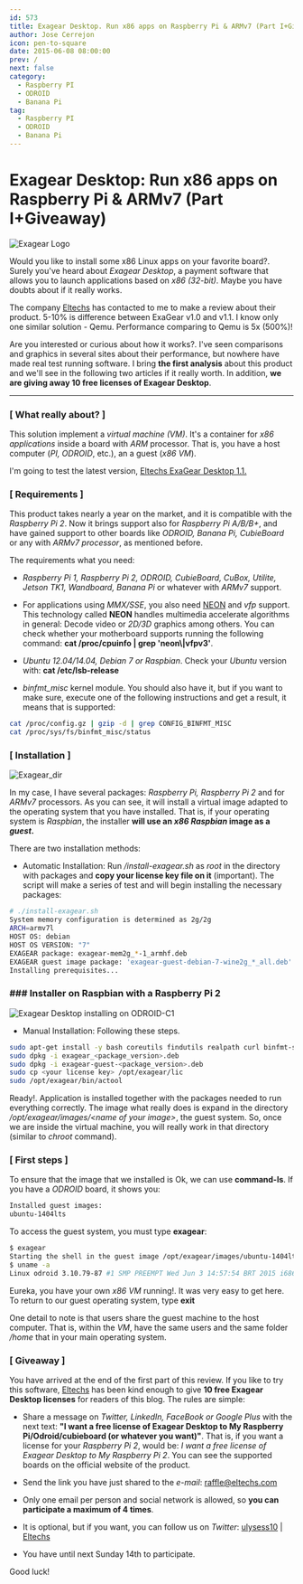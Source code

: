 ```yaml
---
id: 573
title: Exagear Desktop. Run x86 apps on Raspberry Pi & ARMv7 (Part I+Giveaway)
author: Jose Cerrejon
icon: pen-to-square
date: 2015-06-08 08:00:00
prev: /
next: false
category:
  - Raspberry PI
  - ODROID
  - Banana Pi
tag:
  - Raspberry PI
  - ODROID
  - Banana Pi
---
```


# Exagear Desktop: Run x86 apps on Raspberry Pi & ARMv7 (Part I+Giveaway)

![Exagear Logo](/images/2015/06/ExaGear_Desktop_tr.png)

Would you like to install some x86 Linux apps on your favorite board?. Surely you've heard about *Exagear Desktop*, a payment software that allows you to launch applications based on *x86 (32-bit)*. Maybe you have doubts about if it really works.

The company [Eltechs](http://eltechs.com/?utm_source=misapuntesde&utm_medium=post_part1&utm_campaign=ED_May2015_release) has contacted to me to make a review about their product. 5-10% is difference between ExaGear v1.0 and v1.1. I know only one similar solution - Qemu. Performance comparing to Qemu is 5x (500%)!

Are you interested or curious about how it works?. I've seen comparisons and graphics in several sites about their performance, but nowhere have made real test running software. I bring **the first analysis** about this product and we'll see in the following two articles if it really worth. In addition, **we are giving away 10 free licenses of Exagear Desktop**.

- - -
### [ What really about? ]

This solution implement a *virtual machine (VM)*. It's a container for *x86 applications* inside a board with *ARM* processor. That is, you have a host computer (*PI, ODROID*, etc.), an a guest (*x86 VM*).

I'm going to test the latest version, [Eltechs ExaGear Desktop 1.1.](http://eltechs.com/product/exagear-desktop/?utm_source=misapuntesde&utm_medium=post_part1&utm_campaign=ED_May2015_release)

### [ Requirements ]

This product takes nearly a year on the market, and it is compatible with the *Raspberry Pi 2*. Now it brings support also for *Raspberry Pi A/B/B+*, and have gained support to other boards like *ODROID, Banana Pi, CubieBoard* or any with *ARMv7 processor*, as mentioned before.

The requirements what you need:

* *Raspberry Pi 1, Raspberry Pi 2, ODROID, CubieBoard, CuBox, Utilite, Jetson TK1, Wandboard, Banana Pi* or whatever with *ARMv7* support.

* For applications using *MMX/SSE*, you also need [NEON](http://www.arm.com/products/processors/technologies/neon.php) and *vfp* support. This technology called **NEON** handles multimedia accelerate algorithms in general: Decode video or *2D/3D* graphics among others. You can check whether your motherboard supports running the following command: **cat /proc/cpuinfo | grep 'neon\\|vfpv3'**.

* *Ubuntu 12.04/14.04, Debian 7 or Raspbian*. Check your *Ubuntu* version with: **cat /etc/lsb-release**

* *binfmt_misc* kernel module. You should also have it, but if you want to make sure, execute one of the following instructions and get a result, it means that is supported:

```bash
cat /proc/config.gz | gzip -d | grep CONFIG_BINFMT_MISC
cat /proc/sys/fs/binfmt_misc/status 
```

### [ Installation ]

![Exagear_dir](/images/2015/06/exagear_dir.png)

In my case, I have several packages: *Raspberry Pi, Raspberry Pi 2* and for *ARMv7* processors. As you can see, it will install a virtual image adapted to the operating system that you have installed. That is, if your operating system is *Raspbian*, the installer **will use an *x86 Raspbian* image as a *guest*.**

There are two installation methods:

* Automatic Installation: Run */install-exagear.sh* as *root* in the directory with packages and **copy your license key file on it** (important). The script will make a series of test and will begin installing the necessary packages:

```bash
# ./install-exagear.sh 
System memory configuration is determined as 2g/2g
ARCH=armv7l
HOST OS: debian
HOST OS VERSION: "7"
EXAGEAR package: exagear-mem2g_*-1_armhf.deb
EXAGEAR guest image package: 'exagear-guest-debian-7-wine2g_*_all.deb'
Installing prerequisites...
```
### ### Installer on Raspbian with a Raspberry Pi 2

![Exagear Desktop installing on ODROID-C1](/images/2015/06/installing_exagear.jpg "Exagear Desktop installing on ODROID-C1")

* Manual Installation: Following these steps.

```bash
sudo apt-get install -y bash coreutils findutils realpath curl binfmt-support cron  
sudo dpkg -i exagear_<package_version>.deb
sudo dpkg -i exagear-guest-<package_version>.deb
sudo cp <your license key> /opt/exagear/lic
sudo /opt/exagear/bin/actool
```

Ready!. Application is installed together with the packages needed to run everything correctly. The image what really does is expand in the directory */opt/exagear/images/\<name of your image\>*, the guest system. So, once we are inside the virtual machine, you will really work in that directory (similar to *chroot* command).

### [ First steps ]

To ensure that the image that we installed is Ok, we can use **command-ls**. If you have a *ODROID* board, it shows you:

```bash
Installed guest images:
ubuntu-1404lts
```

To access the guest system, you must type **exagear**:

```bash
$ exagear
Starting the shell in the guest image /opt/exagear/images/ubuntu-1404lts
$ uname -a
Linux odroid 3.10.79-87 #1 SMP PREEMPT Wed Jun 3 14:57:54 BRT 2015 i686 i686 i686 GNU/Linux
```

Eureka, you have your own *x86 VM* running!. It was very easy to get here. To return to our guest operating system, type **exit**

One detail to note is that users share the guest machine to the host computer. That is, within the *VM*, have the same users and the same folder */home* that in your main operating system.

### [ Giveaway ]

You have arrived at the end of the first part of this review. If you like to try this software,  [Eltechs](http://eltechs.com/?utm_source=misapuntesde&utm_medium=post_part1&utm_campaign=ED_May2015_release) has been kind enough to give **10 free Exagear Desktop licenses** for readers of this blog. The rules are simple:

* Share a message on *Twitter, LinkedIn, FaceBook or Google Plus* with the next text: **"I want a free license of Exagear Desktop to My Raspberry Pi/Odroid/cubieboard (or whatever you want)"**. That is, if you want a license for your *Raspberry Pi 2*, would be: *I want a free license of Exagear Desktop to My Raspberry Pi 2*. You can see the supported boards on the official website of the product.

* Send the link you have just shared to the *e-mail*: [raffle@eltechs.com](mailto:raffle@eltechs.com)

* Only one email per person and social network is allowed, so **you can participate a maximum of 4 times**.

* It is optional, but if you want, you can follow us on *Twitter*: [ulysess10](https://twitter.com/ulysess10) | [Eltechs](https://twitter.com/eltechs)

* You have until next Sunday 14th to participate.

Good luck!